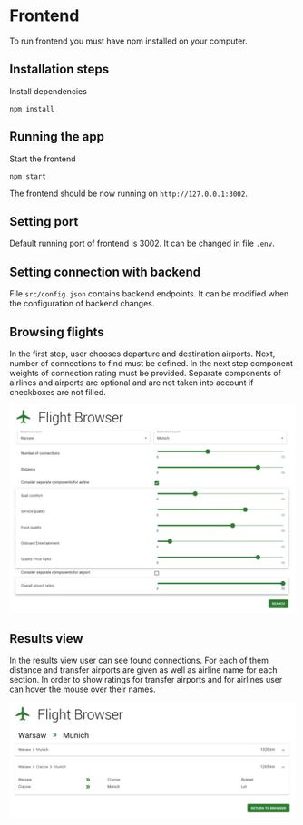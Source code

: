 # Frontend

To run frontend you must have npm installed on your computer.

## Installation steps

Install dependencies
```
npm install
```

## Running the app

Start the frontend
```
npm start
```

The frontend should be now running on `http://127.0.0.1:3002`.

## Setting port

Default running port of frontend is 3002. It can be changed in file `.env`.

## Setting connection with backend

File `src/config.json` contains backend endpoints. It can be modified when the configuration of backend changes.

## Browsing flights

In the first step, user chooses departure and destination airports.
Next, number of connections to find must be defined.
In the next step component weights of connection rating must be provided.
Separate components of airlines and airports are optional and are not taken into account if checkboxes are not filled.

![image info](./browse.png)

## Results view

In the results view user can see found connections. For each of them distance and transfer airports are given
as well as airline name for each section. In order to show ratings for transfer airports and for airlines user
can hover the mouse over their names.

![image info](./result.png)